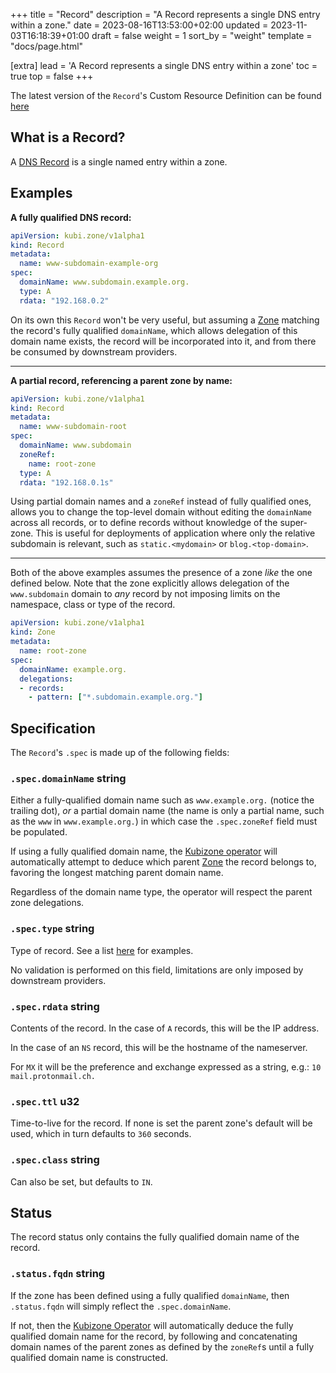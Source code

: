 +++
title = "Record"
description = "A Record represents a single DNS entry within a zone."
date = 2023-08-16T13:53:00+02:00
updated = 2023-11-03T16:18:39+01:00
draft = false
weight = 1
sort_by = "weight"
template = "docs/page.html"

[extra]
lead = 'A Record represents a single DNS entry within a zone'
toc = true
top = false
+++

The latest version of the `Record`'s Custom Resource Definition can be found [here](https://github.com/MathiasPius/kubizone/blob/main/crds/kubi.zone/v1alpha1/Record.yaml)

## What is a Record?
A [DNS Record](https://en.wikipedia.org/wiki/Domain_Name_System#Resource_records) is a single named entry within a zone.

## Examples
**A fully qualified DNS record:**
```yaml
apiVersion: kubi.zone/v1alpha1
kind: Record
metadata:
  name: www-subdomain-example-org
spec:
  domainName: www.subdomain.example.org.
  type: A
  rdata: "192.168.0.2"
```
On its own this `Record` won't be very useful, but assuming a [Zone](../zones/) matching the record's
fully qualified `domainName`, which allows delegation of this domain name exists, the record will be
incorporated into it, and from there be consumed by downstream providers.

---

**A partial record, referencing a parent zone by name:**
```yaml
apiVersion: kubi.zone/v1alpha1
kind: Record
metadata:
  name: www-subdomain-root
spec:
  domainName: www.subdomain
  zoneRef:
    name: root-zone
  type: A
  rdata: "192.168.0.1s"
```
Using partial domain names and a `zoneRef` instead of fully qualified ones, allows you to change
the top-level domain without editing the `domainName` across all records, or to define records
without knowledge of the super-zone. This is useful for deployments of application where only
the relative subdomain is relevant, such as `static.<mydomain>` or `blog.<top-domain>`.

---
Both of the above examples assumes the presence of a zone _like_ the one defined below. Note that the zone explicitly allows delegation of the `www.subdomain` domain
to _any_ record by not imposing limits on the namespace, class or type of the record.
```yaml
apiVersion: kubi.zone/v1alpha1
kind: Zone
metadata:
  name: root-zone
spec:
  domainName: example.org.
  delegations:
  - records:
    - pattern: ["*.subdomain.example.org."]
```

## Specification
The `Record`'s `.spec` is made up of the following fields:
### `.spec.domainName` string
Either a fully-qualified domain name such as `www.example.org.` (notice the trailing dot), _or_
a partial domain name (the name is only a partial name, such as the `www` in `www.example.org.`) in
which case the `.spec.zoneRef` field must be populated.

If using a fully qualified domain name, the [Kubizone operator](../../operators/kubizone/) will
automatically attempt to deduce which parent [Zone](../zones/) the record belongs to, favoring
the longest matching parent domain name.

Regardless of the domain name type, the operator will respect the parent zone delegations.

### `.spec.type` string
Type of record. See a list [here](https://en.wikipedia.org/wiki/List_of_DNS_record_types) for examples.

No validation is performed on this field, limitations are only imposed by downstream providers.

### `.spec.rdata` string
Contents of the record. In the case of `A` records, this will be the IP address.

In the case of an `NS` record, this will be the hostname of the nameserver.

For `MX` it will be the preference and exchange expressed as a string, e.g.: `10 mail.protonmail.ch.`

### `.spec.ttl` u32
Time-to-live for the record. If none is set the parent zone's default will be used, which in turn defaults to `360` seconds.

### `.spec.class` string
Can also be set, but defaults to `IN`.


## Status
The record status only contains the fully qualified domain name of the record.

### `.status.fqdn` string
If the zone has been defined using a fully qualified `domainName`, then `.status.fqdn` will simply reflect the `.spec.domainName`.

If not, then the [Kubizone Operator](../../operators/kubizone/) will automatically deduce the fully qualified domain name for the record, by following and concatenating domain names of the parent zones as defined by the `zoneRef`s until a fully qualified domain name is constructed.